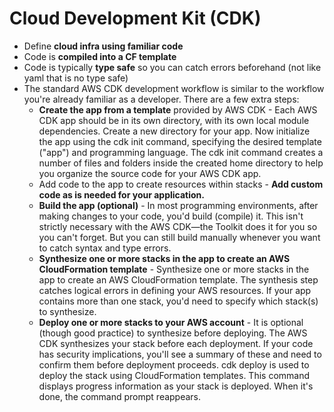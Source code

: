 # Cloud Development Kit (CDK)

- Define **cloud infra using familiar code**
- Code is **compiled into a CF template**
- Code is typically **type safe** so you can catch errors beforehand (not like yaml that is no type safe)
- The standard AWS CDK development workflow is similar to the workflow you're already familiar as a developer. There are a few extra steps:
    - **Create the app from a template** provided by AWS CDK - Each AWS CDK app should be in its own directory, with its own local module dependencies. Create a new directory for your app. Now initialize the app using the cdk init command, specifying the desired template ("app") and programming language. The cdk init command creates a number of files and folders inside the created home directory to help you organize the source code for your AWS CDK app.
    - Add code to the app to create resources within stacks - **Add custom code as is needed for your application.**
    - **Build the app (optional)** - In most programming environments, after making changes to your code, you'd build (compile) it. This isn't strictly necessary with the AWS CDK—the Toolkit does it for you so you can't forget. But you can still build manually whenever you want to catch syntax and type errors.
    - **Synthesize one or more stacks in the app to create an AWS CloudFormation template** - Synthesize one or more stacks in the app to create an AWS CloudFormation template. The synthesis step catches logical errors in defining your AWS resources. If your app contains more than one stack, you'd need to specify which stack(s) to synthesize.
    - **Deploy one or more stacks to your AWS account** - It is optional (though good practice) to synthesize before deploying. The AWS CDK synthesizes your stack before each deployment. If your code has security implications, you'll see a summary of these and need to confirm them before deployment proceeds. cdk deploy is used to deploy the stack using CloudFormation templates. This command displays progress information as your stack is deployed. When it's done, the command prompt reappears.